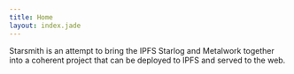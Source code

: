 ```yaml
---
title: Home
layout: index.jade
---
```


Starsmith is an attempt to bring the IPFS Starlog and Metalwork together into a coherent project that can be deployed to IPFS and served to the web.
